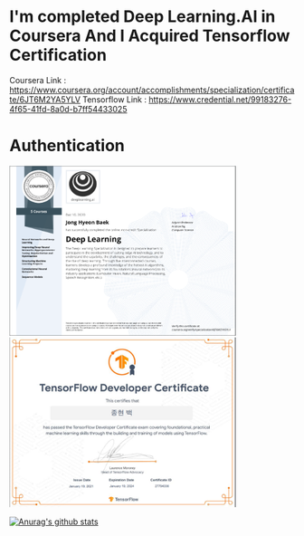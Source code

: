 # I'm completed Deep Learning.AI in Coursera And I Acquired Tensorflow Certification

Coursera Link : https://www.coursera.org/account/accomplishments/specialization/certificate/6JT6M2YA5YLV
Tensorflow Link : https://www.credential.net/99183276-4f65-41fd-8a0d-b7ff54433025

# Authentication

<img src="/img/coursera.png" width="400" height="300">
<img src="/img/tensorflow.png" width="400" height="300">


[![Anurag's github stats](https://github-readme-stats.vercel.app/api?username=whdgusdl48)](https://github.com/anuraghazra/github-readme-stats)
